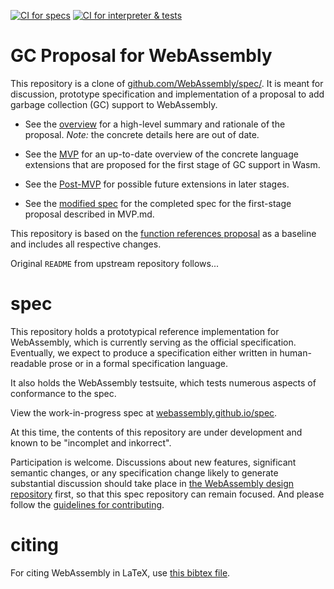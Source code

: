 [![CI for specs](https://github.com/WebAssembly/gc/actions/workflows/ci-spec.yml/badge.svg)](https://github.com/WebAssembly/gc/actions/workflows/ci-spec.yml)
[![CI for interpreter & tests](https://github.com/WebAssembly/gc/actions/workflows/ci-interpreter.yml/badge.svg)](https://github.com/WebAssembly/gc/actions/workflows/ci-interpreter.yml)

# GC Proposal for WebAssembly

This repository is a clone of [github.com/WebAssembly/spec/](https://github.com/WebAssembly/spec/).
It is meant for discussion, prototype specification and implementation of a proposal to add garbage collection (GC) support to WebAssembly.

* See the [overview](proposals/gc/Overview.md) for a high-level summary and rationale of the proposal. *Note:* the concrete details here are out of date.

* See the [MVP](proposals/gc/MVP.md) for an up-to-date overview of the concrete language extensions that are proposed for the first stage of GC support in Wasm.

* See the [Post-MVP](proposals/gc/Post-MVP.md) for possible future extensions in later stages. 

* See the [modified spec](https://webassembly.github.io/gc/core) for the completed spec for the first-stage proposal described in MVP.md.

This repository is based on the [function references proposal](proposals/function-references/Overview.md) as a baseline and includes all respective changes.

Original `README` from upstream repository follows...

# spec

This repository holds a prototypical reference implementation for WebAssembly,
which is currently serving as the official specification. Eventually, we expect
to produce a specification either written in human-readable prose or in a formal
specification language.

It also holds the WebAssembly testsuite, which tests numerous aspects of
conformance to the spec.

View the work-in-progress spec at [webassembly.github.io/spec](https://webassembly.github.io/spec/).

At this time, the contents of this repository are under development and known
to be "incomplet and inkorrect".

Participation is welcome. Discussions about new features, significant semantic
changes, or any specification change likely to generate substantial discussion
should take place in
[the WebAssembly design repository](https://github.com/WebAssembly/design)
first, so that this spec repository can remain focused. And please follow the
[guidelines for contributing](Contributing.md).

# citing

For citing WebAssembly in LaTeX, use [this bibtex file](wasm-specs.bib).
